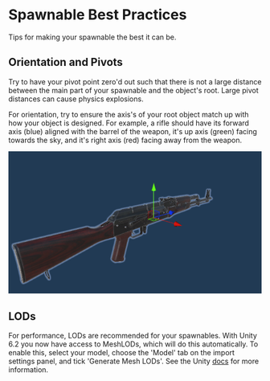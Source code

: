 # Spawnable Best Practices

Tips for making your spawnable the best it can be.

## Orientation and Pivots

Try to have your pivot point zero'd out such that there is not a large distance between the main part of your spawnable and the object's root. Large pivot distances can cause physics explosions.

For orientation, try to ensure the axis's of your root object match up with how your object is designed. For example, a rifle should have its forward axis (blue) aligned with the barrel of the weapon, it's up axis (green) facing towards the sky, and it's right axis (red) facing away from the weapon. 

![ideal axis](images/spawnable_practices/image.png)

## LODs

For performance, LODs are recommended for your spawnables. With Unity 6.2 you now have access to MeshLODs, which will do this automatically. To enable this, select your model, choose the 'Model' tab on the import settings panel, and tick 'Generate Mesh LODs'. See the Unity [docs](https://docs.unity3d.com/6000.2/Documentation/Manual/lod/mesh-lod-introduction.html) for more information.
